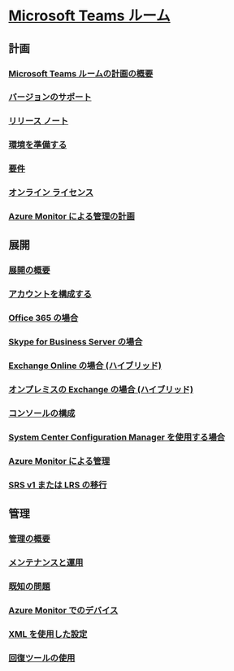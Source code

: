 # [Microsoft Teams ルーム](index.md)
## 計画
### [Microsoft Teams ルームの計画の概要](../plan-your-deployment/clients-and-devices/skype-room-systems-v2-0.md)
### [バージョンのサポート](../plan-your-deployment/clients-and-devices/srs2-lifecycle-support.md)
### [リリース ノート](../plan-your-deployment/clients-and-devices/srs2-release-note.md)
### [環境を準備する](../plan-your-deployment/clients-and-devices/srs-v2-prep.md)
### [要件](../plan-your-deployment/clients-and-devices/requirements.md)
### [オンライン ライセンス](../../SfbOnline/skype-for-business-and-microsoft-teams-add-on-licensing/license-options-based-on-your-plan/skype-room-systems-v2.md)
### [Azure Monitor による管理の計画](../plan-your-deployment/clients-and-devices/azure-monitor.md)

## 展開
### [展開の概要](../deploy/deploy-clients/room-systems-v2.md)
### [アカウントを構成する](../deploy/deploy-clients/room-systems-v2-configure-accounts.md)
### [Office 365 の場合](../deploy/deploy-clients/with-office-365.md)
### [Skype for Business Server の場合](../deploy/deploy-clients/with-skype-for-business-server-2015.md)
### [Exchange Online の場合 (ハイブリッド)](../deploy/deploy-clients/with-exchange-online.md)
### [オンプレミスの Exchange の場合 (ハイブリッド)](../deploy/deploy-clients/with-exchange-on-premises.md)
### [コンソールの構成](../deploy/deploy-clients/console.md)
### [System Center Configuration Manager を使用する場合](../deploy/deploy-clients/room-systems-scale.md)
### [Azure Monitor による管理](../deploy/deploy-clients/azure-monitor.md)
### [SRS v1 または LRS の移行](../deploy/deploy-clients/lrs-migration.md)

## 管理
### [管理の概要](../manage/skype-room-systems-v2/skype-room-systems-v2.md)
### [メンテナンスと運用](../manage/skype-room-systems-v2/room-systems-v2-operations.md)
### [既知の問題](../manage/skype-room-systems-v2/known-issues.md)
### [Azure Monitor でのデバイス](../manage/skype-room-systems-v2/azure-monitor.md)
### [XML を使用した設定](../manage/skype-room-systems-v2/xml-config-file.md)
### [回復ツールの使用](../manage/skype-room-systems-v2/recovery-tool.md)

